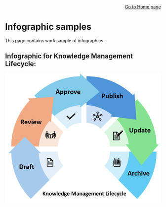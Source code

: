 <div style="text-align: right">
<a href="https://rkaruvath.github.io/WorkSamples/index.html">Go to Home page</a>
</div>

# Infographic samples
This page contains work sample of infographics.


## Infographic for Knowledge Management Lifecycle:

![Knowledge Management Lifecycle](/Images/Knowledge_Management_Lifecycle.png)